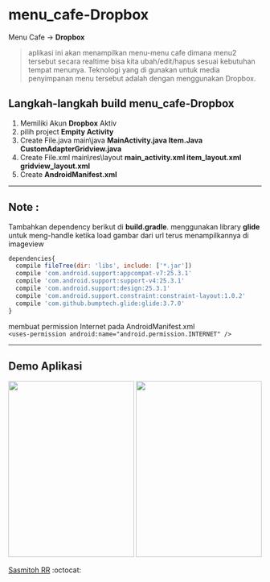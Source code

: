 # menu_cafe-Dropbox
Menu Cafe -> **Dropbox**
>aplikasi ini akan menampilkan menu-menu cafe dimana menu2 tersebut secara realtime bisa kita ubah/edit/hapus sesuai kebutuhan tempat menunya. Teknologi yang di gunakan untuk media penyimpanan menu tersebut adalah dengan menggunakan Dropbox.

## Langkah-langkah build menu_cafe-Dropbox
<ol>
  <li>Memiliki Akun <b>Dropbox</b> Aktiv </li>
   <li>pilih project <b>Empity Activity</b></li>
   <li>Create File.java main\java <b>MainActivity.java Item.Java CustomAdapterGridview.java </b></li>
   <li>Create File.xml main\res\layout <b>main_activity.xml item_layout.xml gridview_layout.xml </b></li>
   <li>Create <b>AndroidManifest.xml</b></li>
</ol>
<hr/>

## Note :
Tambahkan dependency berikut di **build.gradle**. menggunakan library **glide** untuk meng-handle ketika load gambar dari url terus menampilkannya di imageview<br> 
```javascript
dependencies{
  compile fileTree(dir: 'libs', include: ['*.jar'])
  compile 'com.android.support:appcompat-v7:25.3.1'
  compile 'com.android.support:support-v4:25.3.1'
  compile 'com.android.support:design:25.3.1'
  compile 'com.android.support.constraint:constraint-layout:1.0.2'
  compile 'com.github.bumptech.glide:glide:3.7.0' 
}
```   
membuat permission Internet pada AndroidManifest.xml<br>
```<uses-permission android:name="android.permission.INTERNET" />```
<hr/>

## Demo Aplikasi
<img src="https://github.com/sasmitoh/menu_cafe-Dropbox/blob/master/menu1.jpg" width="250" height="350" />
<img src="https://github.com/sasmitoh/menu_cafe-Dropbox/blob/master/menu2.jpg" width="250" height="350" />

[Sasmitoh RR](http://sasmitohrr.web.id)
:octocat:
 
